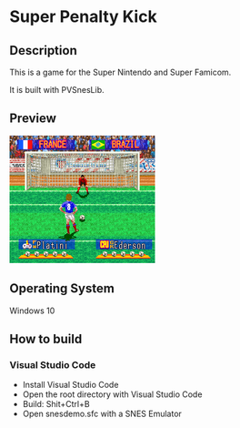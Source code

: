 # Super Penalty Kick

## Description
This is a game for the Super Nintendo and Super Famicom.

It is built with PVSnesLib.

## Preview
![preview](preview.png)

## Operating System
Windows 10

## How to build
### Visual Studio Code
- Install Visual Studio Code
- Open the root directory with Visual Studio Code
- Build: Shit+Ctrl+B
- Open snesdemo.sfc with a SNES Emulator
